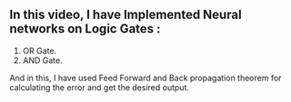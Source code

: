 ## In this video, I have Implemented Neural networks on Logic Gates :

1. OR Gate.
2. AND Gate.

And in this, I have used Feed Forward and Back propagation theorem for calculating the error and get the desired output.
